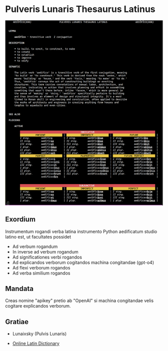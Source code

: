 # Pulveris Lunaris Thesaurus Latinus

![](./view.png)

## Exordium

Instrumentum rogandi verba latina instrumento Python aedificatum studio latino est, ut facultates possidet

+ Ad verbum rogandum
+ In inverse ad verbum rogandum
+ Ad significationes verbi rogandos
+ Ad explicandos verborum cogitandos machina congitandae (gpt-o4)
+ Ad flexi verborum rogandos
+ Ad verba similium rogandos

## Mandata
Creas nomine "apikey" pretio ab "OpenAI" si machina congitandae velis cogitare explicandos verborum.

## Gratiae
+ Lunaixsky (Pulvis Lunaris)

+ [Online Latin Dictionary](https://www.online-latin-dictionary.com/)